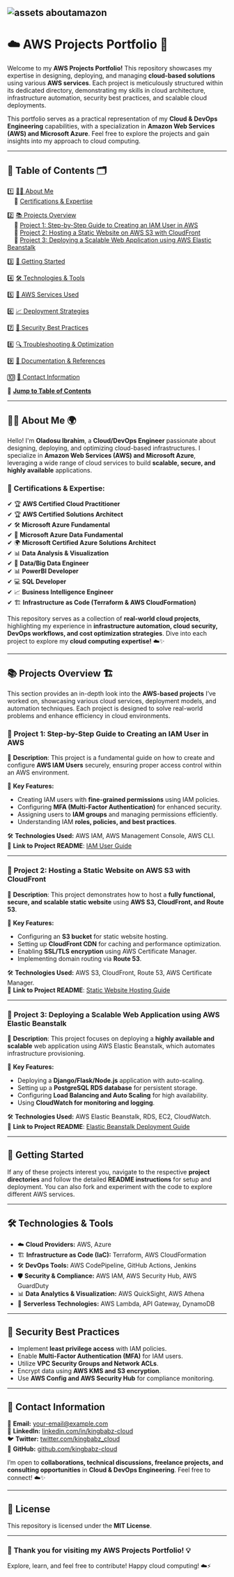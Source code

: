 ![assets aboutamazon](https://github.com/user-attachments/assets/c82fe762-01ad-42b5-bfa5-65e553698bcb)
---


# ☁️ **AWS Projects Portfolio** 🚀  


Welcome to my **AWS Projects Portfolio!** This repository showcases my expertise in designing, deploying, and managing **cloud-based solutions** using various **AWS services**. Each project is meticulously structured within its dedicated directory, demonstrating my skills in cloud architecture, infrastructure automation, security best practices, and scalable cloud deployments.  

This portfolio serves as a practical representation of my **Cloud & DevOps Engineering** capabilities, with a specialization in **Amazon Web Services (AWS) and Microsoft Azure**. Feel free to explore the projects and gain insights into my approach to cloud computing.  

---

## 📌 **Table of Contents** 🗂️  

1️⃣ [👨‍💻 About Me](#-about-me)  
&nbsp;&nbsp;&nbsp;&nbsp;🔹 [Certifications & Expertise](#-certifications--expertise)  

2️⃣ [📚 Projects Overview](#-projects-overview)  
&nbsp;&nbsp;&nbsp;&nbsp;🔹 [Project 1: Step-by-Step Guide to Creating an IAM User in AWS](#-project-1-step-by-step-guide-to-creating-an-iam-user-in-aws)  
&nbsp;&nbsp;&nbsp;&nbsp;🔹 [Project 2: Hosting a Static Website on AWS S3 with CloudFront](#-project-2-hosting-a-static-website-on-aws-s3-with-cloudfront)  
&nbsp;&nbsp;&nbsp;&nbsp;🔹 [Project 3: Deploying a Scalable Web Application using AWS Elastic Beanstalk](#-project-3-deploying-a-scalable-web-application-using-aws-elastic-beanstalk)  

3️⃣ [📂 Getting Started](#-getting-started)  

4️⃣ [🛠 Technologies & Tools](#-technologies--tools)  

5️⃣ [🚀 AWS Services Used](#-aws-services-used)  

6️⃣ [📈 Deployment Strategies](#-deployment-strategies)  

7️⃣ [🔐 Security Best Practices](#-security-best-practices)  

8️⃣ [🔍 Troubleshooting & Optimization](#-troubleshooting--optimization)  

9️⃣ [📜 Documentation & References](#-documentation--references)  

🔟 [📩 Contact Information](#-contact-information)  

📖 **[Jump to Table of Contents](#-table-of-contents)**  

---

## 👨‍💻 **About Me** 🌍  

Hello! I'm **Oladosu Ibrahim**, a **Cloud/DevOps Engineer** passionate about designing, deploying, and optimizing cloud-based infrastructures. I specialize in **Amazon Web Services (AWS) and Microsoft Azure**, leveraging a wide range of cloud services to build **scalable, secure, and highly available** applications.  

### 🔹 **Certifications & Expertise:**  

✔ 🏆 **AWS Certified Cloud Practitioner**  
✔ 🏆 **AWS Certified Solutions Architect**  
✔ 🛠️ **Microsoft Azure Fundamental**  
✔ 🚀 **Microsoft Azure Data Fundamental**  
✔ 🌍 **Microsoft Certified Azure Solutions Architect**  
✔ 📊 **Data Analysis & Visualization**  
✔ 📂 **Data/Big Data Engineer**  
✔ 📊 **PowerBI Developer**  
✔ 💻 **SQL Developer**  
✔ 📈 **Business Intelligence Engineer**  
✔ 🏗️ **Infrastructure as Code (Terraform & AWS CloudFormation)**  

This repository serves as a collection of **real-world cloud projects**, highlighting my experience in **infrastructure automation, cloud security, DevOps workflows, and cost optimization strategies**. Dive into each project to explore my **cloud computing expertise!** ☁️✨  

---

## 📚 **Projects Overview** 🏗️  

This section provides an in-depth look into the **AWS-based projects** I’ve worked on, showcasing various cloud services, deployment models, and automation techniques. Each project is designed to solve real-world problems and enhance efficiency in cloud environments.  

### 🔹 **Project 1: Step-by-Step Guide to Creating an IAM User in AWS**  

📌 **Description**: This project is a fundamental guide on how to create and configure **AWS IAM Users** securely, ensuring proper access control within an AWS environment.  

🔹 **Key Features:**  
- Creating IAM users with **fine-grained permissions** using IAM policies.  
- Configuring **MFA (Multi-Factor Authentication)** for enhanced security.  
- Assigning users to **IAM groups** and managing permissions efficiently.  
- Understanding IAM **roles, policies, and best practices**.  

🛠 **Technologies Used:** AWS IAM, AWS Management Console, AWS CLI.  
📖 **Link to Project README**: [IAM User Guide](#)  

---

### 🔹 **Project 2: Hosting a Static Website on AWS S3 with CloudFront**  

📌 **Description**: This project demonstrates how to host a **fully functional, secure, and scalable static website** using **AWS S3, CloudFront, and Route 53**.  

🔹 **Key Features:**  
- Configuring an **S3 bucket** for static website hosting.  
- Setting up **CloudFront CDN** for caching and performance optimization.  
- Enabling **SSL/TLS encryption** using AWS Certificate Manager.  
- Implementing domain routing via **Route 53**.  

🛠 **Technologies Used:** AWS S3, CloudFront, Route 53, AWS Certificate Manager.  
📖 **Link to Project README**: [Static Website Hosting Guide](#)  

---

### 🔹 **Project 3: Deploying a Scalable Web Application using AWS Elastic Beanstalk**  

📌 **Description**: This project focuses on deploying a **highly available and scalable** web application using AWS Elastic Beanstalk, which automates infrastructure provisioning.  

🔹 **Key Features:**  
- Deploying a **Django/Flask/Node.js** application with auto-scaling.  
- Setting up a **PostgreSQL RDS database** for persistent storage.  
- Configuring **Load Balancing and Auto Scaling** for high availability.  
- Using **CloudWatch for monitoring and logging**.  

🛠 **Technologies Used:** AWS Elastic Beanstalk, RDS, EC2, CloudWatch.  
📖 **Link to Project README**: [Elastic Beanstalk Deployment Guide](#)  

---

## 📂 **Getting Started**  

If any of these projects interest you, navigate to the respective **project directories** and follow the detailed **README instructions** for setup and deployment. You can also fork and experiment with the code to explore different AWS services.  

---

## 🛠 **Technologies & Tools**  

- ☁️ **Cloud Providers:** AWS, Azure  
- 🏗 **Infrastructure as Code (IaC):** Terraform, AWS CloudFormation  
- 🛠 **DevOps Tools:** AWS CodePipeline, GitHub Actions, Jenkins  
- 🛡 **Security & Compliance:** AWS IAM, AWS Security Hub, AWS GuardDuty  
- 📊 **Data Analytics & Visualization:** AWS QuickSight, AWS Athena  
- 🚀 **Serverless Technologies:** AWS Lambda, API Gateway, DynamoDB  

---

## 🔐 **Security Best Practices**  

- Implement **least privilege access** with IAM policies.  
- Enable **Multi-Factor Authentication (MFA)** for IAM users.  
- Utilize **VPC Security Groups and Network ACLs**.  
- Encrypt data using **AWS KMS and S3 encryption**.  
- Use **AWS Config and AWS Security Hub** for compliance monitoring.  

---

## 📩 **Contact Information**  

📧 **Email:** [your-email@example.com](mailto:your-email@example.com)  
🔗 **LinkedIn:** [linkedin.com/in/kingbabz-cloud](https://www.linkedin.com/in/kingbabz-cloud)  
🐦 **Twitter:** [twitter.com/kingbabz_cloud](https://twitter.com/kingbabz_cloud)  
📂 **GitHub:** [github.com/kingbabz-cloud](https://github.com/kingbabz-cloud)  

I’m open to **collaborations, technical discussions, freelance projects, and consulting opportunities** in **Cloud & DevOps Engineering**. Feel free to connect! ☁️✨  

---

## 📜 **License**  

This repository is licensed under the **MIT License**.  

---

### 🚀 **Thank you for visiting my AWS Projects Portfolio!** 💡  

Explore, learn, and feel free to contribute! Happy cloud computing! ☁️⚡

